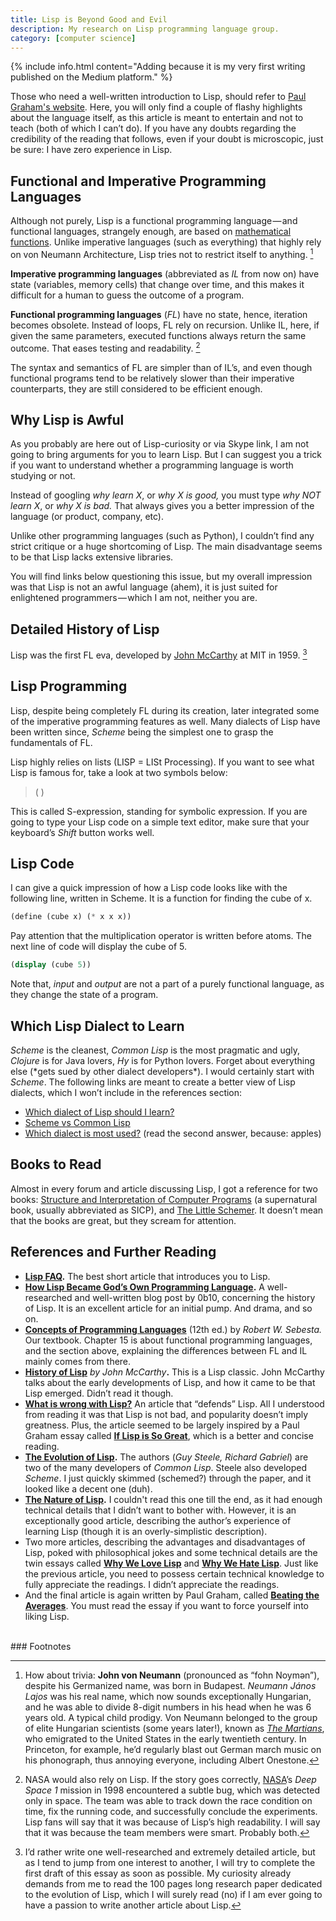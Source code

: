 ```yaml
---
title: Lisp is Beyond Good and Evil
description: My research on Lisp programming language group.
category: [computer science]
---
```


{% include info.html content="Adding because it is my very first writing published on the Medium platform." %}

Those who need a well-written introduction to Lisp, should refer to [Paul Graham's website](http://www.paulgraham.com/lisp.html). Here, you will only find a couple of flashy highlights about the language itself, as this article is meant to entertain and not to teach (both of which I can’t do). If you have any doubts regarding the credibility of the reading that follows, even if your doubt is microscopic, just be sure: I have zero experience in Lisp.

## Functional and Imperative Programming Languages

Although not purely, Lisp is a functional programming language — and functional languages, strangely enough, are based on [mathematical functions](https://en.wikipedia.org/wiki/Function_%28mathematics%29#:~:text=In%20mathematics%2C%20a%20function%20is,real%20numbers%20to%20real%20numbers.). Unlike imperative languages (such as everything) that highly rely on von Neumann Architecture, Lisp tries not to restrict itself to anything. [^1]

**Imperative programming languages** (abbreviated as _IL_ from now on) have state (variables, memory cells) that change over time, and this makes it difficult for a human to guess the outcome of a program.

**Functional programming languages** (_FL_) have no state, hence, iteration becomes obsolete. Instead of loops, FL rely on recursion. Unlike IL, here, if given the same parameters, executed functions always return the same outcome. That eases testing and readability. [^2]

The syntax and semantics of FL are simpler than of IL’s, and even though functional programs tend to be relatively slower than their imperative counterparts, they are still considered to be efficient enough.

## Why Lisp is Awful

As you probably are here out of Lisp-curiosity or via Skype link, I am not going to bring arguments for you to learn Lisp. But I can suggest you a trick if you want to understand whether a programming language is worth studying or not.

Instead of googling _why learn X_, or _why X is good,_ you must type _why NOT learn X_, or _why X is bad._ That always gives you a better impression of the language (or product, company, etc).

Unlike other programming languages (such as Python), I couldn’t find any strict critique or a huge shortcoming of Lisp. The main disadvantage seems to be that Lisp lacks extensive libraries.

You will find links below questioning this issue, but my overall impression was that Lisp is not an awful language (ahem), it is just suited for enlightened programmers — which I am not, neither you are.

## Detailed History of Lisp

Lisp was the first FL eva, developed by [John McCarthy](http://jmc.stanford.edu/index.html) at MIT in 1959. [^3]

## Lisp Programming

Lisp, despite being completely FL during its creation, later integrated some of the imperative programming features as well. Many dialects of Lisp have been written since, _Scheme_ being the simplest one to grasp the fundamentals of FL.

Lisp highly relies on lists (LISP = LISt Processing). If you want to see what Lisp is famous for, take a look at two symbols below:

> ( )

This is called S-expression, standing for symbolic expression. If you are going to type your Lisp code on a simple text editor, make sure that your keyboard’s _Shift_ button works well.

## Lisp Code

I can give a quick impression of how a Lisp code looks like with the following line, written in Scheme. It is a function for finding the cube of x.

```scheme
(define (cube x) (* x x x))
```

Pay attention that the multiplication operator is written before atoms. The next line of code will display the cube of 5.

```scheme
(display (cube 5))
```

Note that, _input_ and _output_ are not a part of a purely functional language, as they change the state of a program.

## Which Lisp Dialect to Learn

_Scheme_ is the cleanest, _Common Lisp_ is the most pragmatic and ugly, _Clojure_ is for Java lovers, _Hy_ is for Python lovers. Forget about everything else (\*gets sued by other dialect developers\*). I would certainly start with _Scheme_. The following links are meant to create a better view of Lisp dialects, which I won’t include in the references section:

*   [Which dialect of Lisp should I learn?](https://stackoverflow.com/questions/1007250/which-dialect-of-lisp-should-i-learn)
*   [Scheme vs Common Lisp](https://stackoverflow.com/questions/5368090/what-are-the-actual-differences-between-scheme-and-common-lisp-or-any-other-tw)
*   [Which dialect is most used?](https://softwareengineering.stackexchange.com/questions/55284/is-lisp-still-useful-in-todays-world-which-version-is-most-used#:~:text=Yes%2C%20it%20is%2C%20but%20you,with%20small%20companies%20in%20Europe.) (read the second answer, because: apples)

## Books to Read

Almost in every forum and article discussing Lisp, I got a reference for two books: [Structure and Interpretation of Computer Programs](https://mitpress.mit.edu/sites/default/files/sicp/full-text/book/book.html) (a supernatural book, usually abbreviated as SICP), and [The Little Schemer](https://mitpress.mit.edu/books/little-schemer-fourth-edition). It doesn’t mean that the books are great, but they scream for attention.

## References and Further Reading

*   [**Lisp FAQ**](http://www.paulgraham.com/lispfaq1.html)**.** The best short article that introduces you to Lisp.
*   [**How Lisp Became God’s Own Programming Language**](https://twobithistory.org/2018/10/14/lisp.html)**.** A well-researched and well-written blog post by 0b10, concerning the history of Lisp. It is an excellent article for an initial pump. And drama, and so on.
*   [**Concepts of Programming Languages**](https://www.pearson.com/us/higher-education/program/Sebesta-Pearson-e-Text-for-Concepts-of-Programming-Languages-Access-Code-Card-12th-Edition/PGM2043606.html) (12th ed.) by _Robert W. Sebesta._ Our textbook. Chapter 15 is about functional programming languages, and the section above, explaining the differences between FL and IL mainly comes from there.
*   [**History of Lisp**](http://jmc.stanford.edu/articles/lisp/lisp.pdf) _by John McCarthy_**.** This is a Lisp classic. John McCarthy talks about the early developments of Lisp, and how it came to be that Lisp emerged. Didn’t read it though.
*   [**What is wrong with Lisp?**](http://www.metamodular.com/Essays/wrong.text) An article that “defends” Lisp. All I understood from reading it was that Lisp is not bad, and popularity doesn’t imply greatness. Plus, the article seemed to be largely inspired by a Paul Graham essay called [**If Lisp is So Great**](http://www.paulgraham.com/iflisp.html), which is a better and concise reading.
*   [**The Evolution of Lisp**](https://www.dreamsongs.com/Files/HOPL2-Uncut.pdf)**.** The authors (_Guy Steele, Richard Gabriel_) are two of the many developers of _Common Lisp_. Steele also developed _Scheme_. I just quickly skimmed (schemed?) through the paper, and it looked like a decent one (duh).
*   [**The Nature of Lisp**](http://www.defmacro.org/ramblings/lisp.html)**.** I couldn't read this one till the end, as it had enough technical details that I didn’t want to bother with. However, it is an exceptionally good article, describing the author’s experience of learning Lisp (though it is an overly-simplistic description).
*   Two more articles, describing the advantages and disadvantages of Lisp, poked with philosophical jokes and some technical details are the twin essays called [**Why We Love Lisp**](https://wiki.c2.com/?WhyWeLoveLisp) and [**Why We Hate Lisp**](https://wiki.c2.com/?WhyWeHateLisp). Just like the previous article, you need to possess certain technical knowledge to fully appreciate the readings. I didn’t appreciate the readings.
*   And the final article is again written by Paul Graham, called [**Beating the Averages**](http://www.paulgraham.com/avg.html). You must read the essay if you want to force yourself into liking Lisp.

<br>
### Footnotes

[^1]: How about trivia: **John von Neumann** (pronounced as “fohn Noymən”), despite his Germanized name, was born in Budapest. _Neumann János Lajos_ was his real name, which now sounds exceptionally Hungarian, and he was able to divide 8-digit numbers in his head when he was 6 years old. A typical child prodigy. Von Neumann belonged to the group of elite Hungarian scientists (some years later!), known as [_The Martians_](https://en.wikipedia.org/wiki/The_Martians_%28scientists%29), who emigrated to the United States in the early twentieth century. In Princeton, for example, he’d regularly blast out German march music on his phonograph, thus annoying everyone, including Albert Onestone.

[^2]: NASA would also rely on Lisp. If the story goes correctly, [NASA](https://www.nasa.gov/feature/jpl/how-we-saved-the-deep-space-1-spacecraft/)’s _Deep Space 1_ mission in 1998 encountered a subtle bug, which was detected only in space. The team was able to track down the race condition on time, fix the running code, and successfully conclude the experiments. Lisp fans will say that it was because of Lisp’s high readability. I will say that it was because the team members were smart. Probably both.

[^3]: I’d rather write one well-researched and extremely detailed article, but as I tend to jump from one interest to another, I will try to complete the first draft of this essay as soon as possible. My curiosity already demands from me to read the 100 pages long research paper dedicated to the evolution of Lisp, which I will surely read (no) if I am ever going to have a passion to write another article about Lisp.